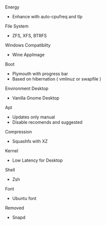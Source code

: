Energy
- Enhance with auto-cpufreq and tlp

File System
- ZFS, XFS, BTRFS

Windows Compatibilty
- Wine AppImage

Boot
- Plymouth with progress bar
- Based on hibernation ( vmlinuz or swapfile )

Environment Desktop
- Vanilla Gnome Desktop

Apt
- Updates only manual
- Disable recomends and suggested 

Compression
- Squashfs with XZ

Kernel
- Low Latency for Desktop

Shell
- Zsh

Font
- Ubuntu font

Removed
- Snapd
